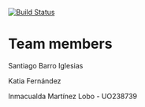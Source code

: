 [![Build Status](https://travis-ci.org/Arquisoft/censuses_i1a.svg?branch=master)](https://travis-ci.org/Arquisoft/censuses_i1a)

Team members
=========
Santiago Barro Iglesias

Katia Fernández

Inmacualda Martínez Lobo - UO238739
